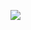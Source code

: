 ![](https://github.com/DavidSuperM/davidsuperm.github.io/blob/master/images/20220913_easycode_variable.png)